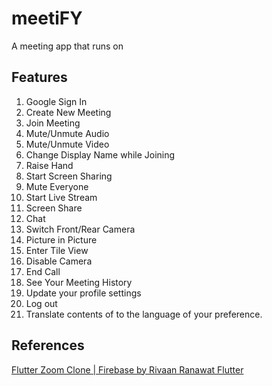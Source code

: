 # meetiFY

A meeting app that runs on 

## Features

1. Google Sign In
2. Create New Meeting
3. Join Meeting
4. Mute/Unmute Audio
5. Mute/Unmute Video
6. Change Display Name while Joining
7. Raise Hand
8. Start Screen Sharing
9. Mute Everyone
10. Start Live Stream
11. Screen Share
12. Chat
13. Switch Front/Rear Camera
14. Picture in Picture
15. Enter Tile View
16. Disable Camera
17. End Call
18. See Your Meeting History
19. Update your profile settings
20. Log out
21. Translate contents of to the language of your preference.

## References
[Flutter Zoom Clone | Firebase by Rivaan Ranawat Flutter](https://youtu.be/sMA1dKbv33Y)
